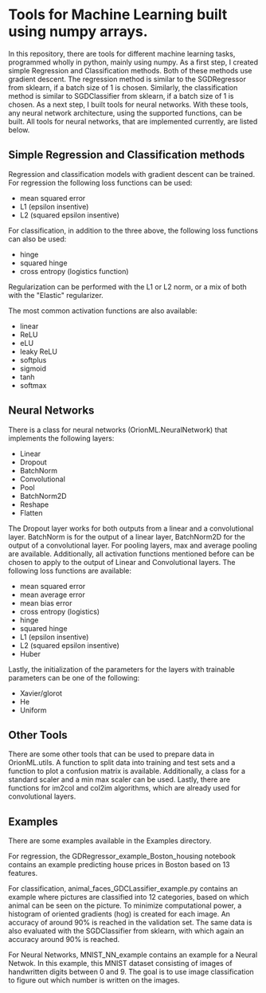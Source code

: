# Tools for Machine Learning built using numpy arrays.

In this repository, there are tools for different machine learning tasks, programmed wholly in python, mainly using numpy.
As a first step, I created simple Regression and Classification methods. Both of these methods use gradient descent. The regression method is similar to the SGDRegressor from sklearn, if a batch size of 1 is chosen. Similarly, the classification method is similar to SGDClassifier from sklearn, if a batch size of 1 is chosen.
As a next step, I built tools for neural networks. With these tools, any neural network architecture, using the supported functions, can be built. All tools for neural networks, that are implemented currently, are listed below.

## Simple Regression and Classification methods

Regression and classification models with gradient descent can be trained. 
For regression the following loss functions can be used:

  * mean squared error
  * L1 (epsilon insentive) 
  * L2 (squared epsilon insentive)

For classification, in addition to the three above, the following loss functions can also be used:

  * hinge
  * squared hinge
  * cross entropy (logistics function) 

Regularization can be performed with the L1 or L2 norm, or a mix of both with the "Elastic" regularizer. 

The most common activation functions are also available: 

  * linear
  * ReLU
  * eLU
  * leaky ReLU
  * softplus
  * sigmoid
  * tanh
  * softmax

## Neural Networks

There is a class for neural networks (OrionML.NeuralNetwork) that implements the following layers:

 * Linear
 * Dropout
 * BatchNorm
 * Convolutional
 * Pool
 * BatchNorm2D
 * Reshape
 * Flatten

The Dropout layer works for both outputs from a linear and a convolutional layer. BatchNorm is for the output of a linear layer, BatchNorm2D for the output of a convolutional layer. For pooling layers, max and average pooling are available. Additionally, all activation functions mentioned before can be chosen to apply to the output of Linear and Convolutional layers. The following loss functions are available:

 * mean squared error
 * mean average error
 * mean bias error
 * cross entropy (logistics)
 * hinge
 * squared hinge
 * L1 (epsilon insentive) 
 * L2 (squared epsilon insentive)
 * Huber

Lastly, the initialization of the parameters for the layers with trainable parameters can be one of the following:

 * Xavier/glorot
 * He
 * Uniform

## Other Tools

There are some other tools that can be used to prepare data in OrionML.utils. A function to split data into training and test sets and a function to plot a confusion matrix is available. Additionally, a class for a standard scaler and a min max scaler can be used. Lastly, there are functions for im2col and col2im algorithms, which are already used for convolutional layers.

## Examples

There are some examples available in the Examples directory. 

For regression, the GDRegressor_example_Boston_housing notebook contains an example predicting house prices in Boston based on 13 features.

For classification, animal_faces_GDCLassifier_example.py contains an example where pictures are classified into 12 categories, based on which animal can be seen on the picture. To minimize computational power, a histogram of oriented gradients (hog) is created for each image. An accuracy of around 90% is reached in the validation set. The same data is also evaluated with the SGDClassifier from sklearn, with which again an accuracy around 90% is reached.

For Neural Networks, MNIST_NN_example contains an example for a Neural Netwok. In this example, this MNIST dataset consisting of images of handwritten digits between 0 and 9. The goal is to use image classification to figure out which number is written on the images.
